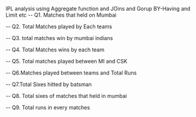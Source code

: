 IPL analysis using Aggregate function and JOins and Gorup BY-Having and Limit etc
-- Q1. Matches that held on Mumbai

-- Q2. Total Matches played by Each teams

-- Q3. total matches win by mumbai indians

-- Q4. Total Matches wins by each team 

-- Q5. Total matches played between MI and CSK

-- Q6.Matches played between teams and Total Runs

-- Q7.Total Sixes hitted by batsman

-- Q8. Total sixes of matches that held in mumbai 

-- Q9. Total runs in every matches
